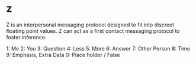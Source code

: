 # z
Z is an interpersonal messaging protocol designed to fit into discreet floating point values. Z can act as a first contact messaging protocol to foster inference.

1: Me
2: You
3: Question
4: Less
5: More
6: Answer
7: Other Person
8: Time
9: Emphasis, Extra Data
0: Place holder / False


